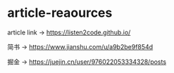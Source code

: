 # article-reaources
article link -> https://listen2code.github.io/

简书 -> https://www.jianshu.com/u/a9b2be9f854d

掘金 -> https://juejin.cn/user/976022053334328/posts
